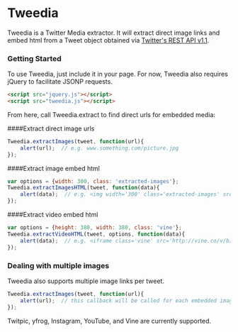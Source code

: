 Tweedia
========

Tweedia is a Twitter Media extractor.  It will extract direct image links and embed html from a Tweet object obtained via [Twitter's REST API v1.1](https://dev.twitter.com/docs/api/1.1).

### Getting Started

To use Tweedia, just include it in your page. For now, Tweedia also requires jQuery to facilitate JSONP requests.

```html
<script src="jquery.js"></script>
<script src="tweedia.js"></script>
```

From here, call Tweedia.extract to find direct urls for embedded media:

####Extract direct image urls
```javascript
Tweedia.extractImages(tweet, function(url){
	alert(url);  // e.g. www.something.com/picture.jpg
});
```

####Extract image embed html
```javascript
var options = {width: 300, class: 'extracted-images'};
Tweedia.extractImagesHTML(tweet, function(data){
	alert(data);  // e.g. <img width='300' class='extracted-images' src="www.something.com/picture.jpg" />
});
```

####Extract video embed html
```javascript
var options = {height: 380, width: 380, class: 'vine'};
Tweedia.extractVideoHTML(tweet, options, function(data){
	alert(data);  // e.g. <iframe class='vine' src='http://vine.co/v/bJjdTLBnwx1/card' width='380' height='380' frameborder='0'></iframe>
});
```

### Dealing with multiple images

Tweedia also supports multiple image links per tweet.

```javascript
Tweedia.extractImages(tweet, function(url){
	alert(url);  // this callback will be called for each embedded image link
});
```

Twitpic, yfrog, Instagram, YouTube, and Vine are currently supported.